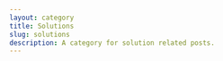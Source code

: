 ```yaml
---
layout: category
title: Solutions
slug: solutions
description: A category for solution related posts.
---
```

